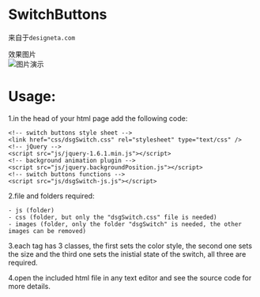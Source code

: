 SwitchButtons
=====
来自于`designeta.com`

效果图片<br/>
![图片演示][1]

Usage:
=====
  1.in the head of your html page add the following code:

    <!-- switch buttons style sheet -->
    <link href="css/dsgSwitch.css" rel="stylesheet" type="text/css" />
    <!-- jQuery -->
    <script src="js/jquery-1.6.1.min.js"></script>
    <!-- background animation plugin -->
    <script src="js/jquery.backgroundPosition.js"></script>
    <!-- switch buttons functions -->
    <script src="js/dsgSwitch-js.js"></script>

  2.file and folders required:

    - js (folder)
    - css (folder, but only the "dsgSwitch.css" file is needed)
    - images (folder, only the folder "dsgSwitch" is needed, the other images can be removed)

  3.each tag has 3 classes, the first sets the color style, the second one sets the size and the third one sets the inistial state of the switch, all three are required.

  4.open the included html file in any text editor and see the source code for more details.

 [1]: https://raw.github.com/txlong/iAnonymous/master/jQuery/SwitchButtons/screenshot01.jpg
 [9]: https://raw.github.com/JakeWharton/Android-ViewPagerIndicator/master/sample/screens.png
